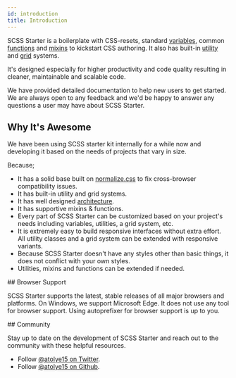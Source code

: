 ```yaml
---
id: introduction
title: Introduction
---
```


SCSS Starter is a boilerplate with CSS-resets, standard [variables](core/variables.md), common [functions](core/functions.md) and [mixins](core/mixins.md) to kickstart CSS authoring. It also has built-in [utility](utilities/predefined-classes.md) and [grid](layout/grid.md) systems.

It's designed especially for higher productivity and code quality resulting in cleaner, maintainable and scalable code.

We have provided detailed documentation to help new users to get started. We are always open to any feedback and we'd be happy to answer any questions a user may have about SCSS Starter.

## Why It's Awesome

We have been using SCSS starter kit internally for a while now and developing it based on the needs of projects that vary in size.

Because;

- It has a solid base built on [normalize.css](http://necolas.github.io/normalize.css/) to fix cross-browser compatibility issues.
- It has built-in utility and grid systems.
- It has well designed [architecture](getting-started/architecture.md).
- It has supportive mixins & functions.
- Every part of SCSS Starter can be customized based on your project's needs including variables, utilities, a grid system, etc.
- It is extremely easy to build responsive interfaces without extra effort. All utility classes and a grid system can be extended with responsive variants.
- Because SCSS Starter doesn't have any styles other than basic things, it does not conflict with your own styles.
- Utilities, mixins and functions can be extended if needed.

## Browser Support

SCSS Starter supports the latest, stable releases of all major browsers and platforms. On Windows, we support Microsoft Edge. It does not use any tool for browser support. Using autoprefixer for browser support is up to you.

## Community

Stay up to date on the development of SCSS Starter and reach out to the community with these helpful resources.

- Follow [@atolye15 on Twitter](https://twitter.com/atolye15).
- Follow [@atolye15 on Github](https://github.com/atolye15/).
